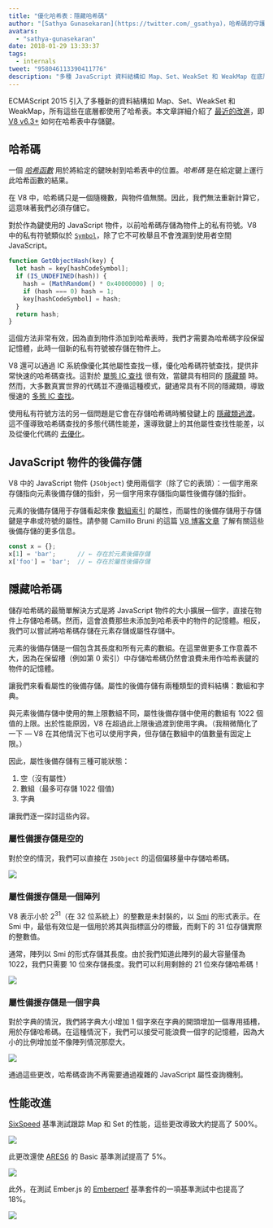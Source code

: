 ```yaml
---
title: "優化哈希表：隱藏哈希碼"
author: "[Sathya Gunasekaran](https://twitter.com/_gsathya)，哈希碼的守護者"
avatars:
  - "sathya-gunasekaran"
date: 2018-01-29 13:33:37
tags:
  - internals
tweet: "958046113390411776"
description: "多種 JavaScript 資料結構如 Map、Set、WeakSet 和 WeakMap 在底層使用了哈希表。本文闡述了 V8 v6.3 如何改進哈希表性能。"
---
```

ECMAScript 2015 引入了多種新的資料結構如 Map、Set、WeakSet 和 WeakMap，所有這些在底層都使用了哈希表。本文章詳細介紹了 [最近的改進](https://bugs.chromium.org/p/v8/issues/detail?id=6404)，即 [V8 v6.3+](/blog/v8-release-63) 如何在哈希表中存儲鍵。

<!--truncate-->
## 哈希碼

一個 [_哈希函數_](https://en.wikipedia.org/wiki/Hash_function) 用於將給定的鍵映射到哈希表中的位置。_哈希碼_ 是在給定鍵上運行此哈希函數的結果。

在 V8 中，哈希碼只是一個隨機數，與物件值無關。因此，我們無法重新計算它，這意味著我們必須存儲它。

對於作為鍵使用的 JavaScript 物件，以前哈希碼存儲為物件上的私有符號。V8 中的私有符號類似於 [`Symbol`](https://developer.mozilla.org/en-US/docs/Web/JavaScript/Reference/Global_Objects/Symbol)，除了它不可枚舉且不會洩漏到使用者空間 JavaScript。

```js
function GetObjectHash(key) {
  let hash = key[hashCodeSymbol];
  if (IS_UNDEFINED(hash)) {
    hash = (MathRandom() * 0x40000000) | 0;
    if (hash === 0) hash = 1;
    key[hashCodeSymbol] = hash;
  }
  return hash;
}
```

這個方法非常有效，因為直到物件添加到哈希表時，我們才需要為哈希碼字段保留記憶體，此時一個新的私有符號被存儲在物件上。

V8 還可以通過 IC 系統像優化其他屬性查找一樣，優化哈希碼符號查找，提供非常快速的哈希碼查找。這對於 [單態 IC 查找](https://en.wikipedia.org/wiki/Inline_caching#Monomorphic_inline_caching) 很有效，當鍵具有相同的 [隱藏類](/) 時。然而，大多數真實世界的代碼並不遵循這種模式，鍵通常具有不同的隱藏類，導致慢速的 [多態 IC 查找](https://en.wikipedia.org/wiki/Inline_caching#Megamorphic_inline_caching)。

使用私有符號方法的另一個問題是它會在存儲哈希碼時觸發鍵上的 [隱藏類過渡](/#fast-property-access)。這不僅導致哈希碼查找的多態代碼性能差，還導致鍵上的其他屬性查找性能差，以及從優化代碼的 [去優化](https://floitsch.blogspot.com/2012/03/optimizing-for-v8-inlining.html)。

## JavaScript 物件的後備存儲

V8 中的 JavaScript 物件 (`JSObject`) 使用兩個字（除了它的表頭）：一個字用來存儲指向元素後備存儲的指針，另一個字用來存儲指向屬性後備存儲的指針。

元素的後備存儲用于存儲看起來像 [數組索引](https://tc39.es/ecma262/#sec-array-index) 的屬性，而屬性的後備存儲用于存儲鍵是字串或符號的屬性。請參閱 Camillo Bruni 的這篇 [V8 博客文章](/blog/fast-properties) 了解有關這些後備存儲的更多信息。

```js
const x = {};
x[1] = 'bar';      // ← 存在於元素後備存儲
x['foo'] = 'bar';  // ← 存在於屬性後備存儲
```

## 隱藏哈希碼

儲存哈希碼的最簡單解決方式是將 JavaScript 物件的大小擴展一個字，直接在物件上存儲哈希碼。然而，這會浪費那些未添加到哈希表中的物件的記憶體。相反，我們可以嘗試將哈希碼存儲在元素存儲或屬性存儲中。

元素的後備存儲是一個包含其長度和所有元素的數組。在這里做更多工作意義不大，因為在保留槽（例如第 0 索引）中存儲哈希碼仍然會浪費未用作哈希表鍵的物件的記憶體。

讓我們來看看屬性的後備存儲。屬性的後備存儲有兩種類型的資料結構：數組和字典。

與元素後備存儲中使用的無上限數組不同，屬性後備存儲中使用的數組有 1022 個值的上限。出於性能原因，V8 在超過此上限後過渡到使用字典。（我稍微簡化了一下 — V8 在其他情況下也可以使用字典，但存儲在數組中的值數量有固定上限。）

因此，屬性後備存儲有三種可能狀態：

1. 空（沒有屬性）
2. 數組（最多可存儲 1022 個值)
3. 字典

讓我們逐一探討這些內容。

### 屬性備援存儲是空的

對於空的情況，我們可以直接在 `JSObject` 的這個偏移量中存儲哈希碼。

![](/_img/hash-code/properties-backing-store-empty.png)

### 屬性備援存儲是一個陣列

V8 表示小於 2<sup>31</sup>（在 32 位系統上）的整數是未封裝的，以 [Smi](https://wingolog.org/archives/2011/05/18/value-representation-in-javascript-implementations) 的形式表示。在 Smi 中，最低有效位是一個用於將其與指標區分的標籤，而剩下的 31 位存儲實際的整數值。

通常，陣列以 Smi 的形式存儲其長度。由於我們知道此陣列的最大容量僅為 1022，我們只需要 10 位來存儲長度。我們可以利用剩餘的 21 位來存儲哈希碼！

![](/_img/hash-code/properties-backing-store-array.png)

### 屬性備援存儲是一個字典

對於字典的情況，我們將字典大小增加 1 個字來在字典的開頭增加一個專用插槽，用於存儲哈希碼。在這種情況下，我們可以接受可能浪費一個字的記憶體，因為大小的比例增加並不像陣列情況那麼大。

![](/_img/hash-code/properties-backing-store-dictionary.png)

通過這些更改，哈希碼查詢不再需要通過複雜的 JavaScript 屬性查詢機制。

## 性能改進

[SixSpeed](https://github.com/kpdecker/six-speed) 基準測試跟踪 Map 和 Set 的性能，這些更改導致大約提高了 500%。

![](/_img/hash-code/sixspeed.png)

此更改還使 [ARES6](https://webkit.org/blog/7536/jsc-loves-es6/) 的 Basic 基準測試提高了 5%。

![](/_img/hash-code/ares-6.png)

此外，在測試 Ember.js 的 [Emberperf](http://emberperf.eviltrout.com/) 基準套件的一項基準測試中也提高了 18%。

![](/_img/hash-code/emberperf.jpg)
